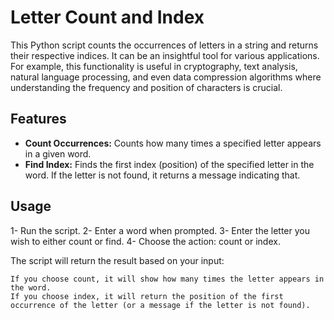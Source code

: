 # Letter Count and Index

This Python script counts the occurrences of letters in a string and returns their respective indices. It can be an insightful tool for various applications. For example, this functionality is useful in cryptography, text analysis, natural language processing, and even data compression algorithms where understanding the frequency and position of characters is crucial.


## Features

 -  **Count Occurrences:** Counts how many times a specified letter appears in a given word.
 -  **Find Index:** Finds the first index (position) of the specified letter in the word. If the letter is not found, it returns a message indicating that.

## Usage

 1-  Run the script.
 2-  Enter a word when prompted.
 3-  Enter the letter you wish to either count or find.
 4-  Choose the action: count or index.

The script will return the result based on your input:

    If you choose count, it will show how many times the letter appears in the word.
    If you choose index, it will return the position of the first occurrence of the letter (or a message if the letter is not found).

